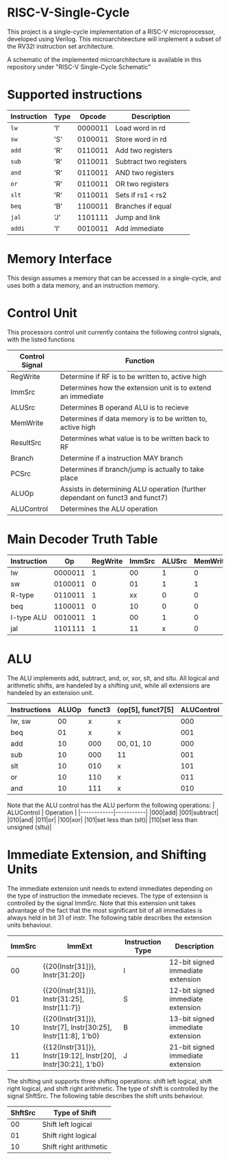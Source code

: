 # RISC-V-Single-Cycle

This project is a single-cycle implementation of a RISC-V microprocessor, developed using Verilog. This microarchiteecture will implement a subset of the RV32I instruction set architecture.

A schematic of the implemented microarchitecture is available in this repository under "RISC-V Single-Cycle Schematic"

# Supported instructions

| Instruction | Type | Opcode | Description |
|-------------|------|--------|-------------|
| `lw`        |'I'   | 0000011|Load word in rd|
| `sw`        |'S'   | 0100011|Store word in rd|
| `add`       |'R'   | 0110011|Add two registers|
| `sub`       |'R'   | 0110011|Subtract two registers|
| `and`       |'R'   | 0110011|AND two registers|
| `or`        |'R'   | 0110011|OR two registers|
| `slt`       |'R'   | 0110011|Sets if rs1 < rs2|
| `beq`       |'B'   | 1100011|Branches if equal|
| `jal`       |'J'   | 1101111|Jump and link|
| `addi`      |'I'   | 0010011|Add immediate|

# Memory Interface
This design assumes a memory that can be accessed in a single-cycle, and uses both a data memory, and an instruction memory.

# Control Unit
This processors control unit currently contains the following control signals, with the listed functions

| Control Signal | Function |
|----------------|----------|
|RegWrite|Determine if RF is to be written to, active high|
|ImmSrc|Determines how the extension unit is to extend an immediate|
|ALUSrc|Determines B operand ALU is to recieve|
|MemWrite|Determines if data memory is to be written to, active high|
|ResultSrc|Determines what value is to be written back to RF|
|Branch|Determine if a instruction MAY branch|
|PCSrc|Determines if branch/jump is actually to take place|
|ALUOp|Assists in determining ALU operation (further dependant on funct3 and funct7)|
|ALUControl|Determines the ALU operation|


# Main Decoder Truth Table

| Instruction | Op | RegWrite | ImmSrc | ALUSrc | MemWrite | ResultSrc | Branch | ALUOp | Jump |
|-------------|-------|--|--|--|--|--|--|--|--|
|lw           |0000011|1 |00|1 |0 |01|0 |00|0 |
|sw           |0100011|0 |01|1 |1 |xx|0 |00|0 |
|R-type       |0110011|1 |xx|0 |0 |00|0 |10|0 |
|beq          |1100011|0 |10|0 |0 |xx|1 |01|0 |
|I-type ALU   |0010011|1 |00|1 |0 |00|0 |10|0 |
|jal          |1101111|1| 11|x |0 |10|0 |xx|1 |


# ALU

The ALU implements add, subtract, and, or, xor, slt, and sltu. All logical and arithmetic shifts, are handeled by a shifting unit, while all extensions are handeled by an extension unit.

| Instructions | ALUOp | funct3 | {op[5], funct7[5] | ALUControl |
|--------------|-------|--------|-------------------|------------|
|lw, sw        |   00  | x      | x                 | 000        |
|beq           |   01  | x      | x                 | 001        |
|add           |   10  | 000    | 00, 01, 10        | 000        |
|sub           |   10  | 000    | 11                | 001        |
|slt           |   10  | 010    | x                 | 101        |
|or            |   10  | 110    | x                 | 011        |
|and           |   10  | 111    | x                 | 010        |

Note that the ALU control has the ALU perform the following operations:
| ALUControl | Operation |
|------------|-----------|
|000|add|
|001|subtract|
|010|and|
|011|or|
|100|xor|
|101|set less than (slt)|
|110|set less than unsigned (sltu)|

# Immediate Extension, and Shifting Units
The immediate extension unit needs to extend immediates depending on the type of instruction the immediate recieves. The type of extension is controlled by the signal ImmSrc. Note that this extension unit takes advantage of the fact that the most significant bit of all immediates is always held in bit 31 of instr. The following table describes the extension units behaviour.

| ImmSrc | ImmExt | Instruction Type | Description |
|--------|--------|------------------|-------------|
|00|{{20{Instr[31]}}, Instr[31:20]}| I | 12-bit signed immediate extension|
|01|{{20{Instr[31]}}, Instr[31:25], Instr[11:7]}| S | 12-bit signed immediate extension|
|10|{{20{Instr[31]}}, Instr[7], Instr[30:25], Instr[11:8], 1'b0}| B | 13-bit signed immediate extension|
|11|{{12{Instr[31]}}, Instr[19:12], Instr[20], Instr[30:21], 1'b0}| J | 21-bit signed immediate extension|


The shifting unit supports three shifting operations: shift left logical, shift right logical, and shift right arithmetic. The type of shift is controlled by the signal ShftSrc. The following table describes the shift units behaviour.

| ShftSrc | Type of Shift |
|---------|---------------|
|00|Shift left logical|
|01|Shift right logical|
|10|Shift right arithmetic|

